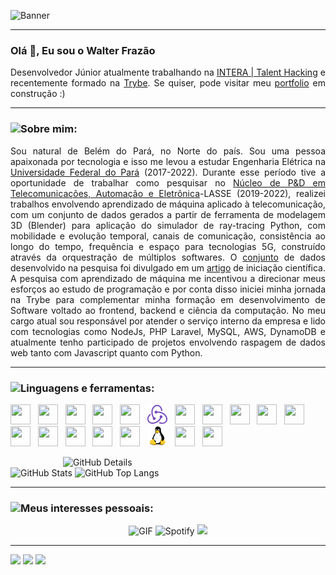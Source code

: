 ![Banner](https://res.cloudinary.com/superfolio/image/upload/v1620689979/68747470733a2f2f692e70696e696d672e636f6d2f6f726967696e616c732f63362f33332f63322f63363333633230656465383266306530636564376435373064626533613166332e676966_yjuh2s.gif)

-----
### Olá 👋, Eu sou o Walter Frazão
</div>
<div align="justify">
Desenvolvedor Júnior atualmente trabalhando na <a href="https://www.linkedin.com/company/byintera/mycompany/" target="_blank">INTERA | Talent Hacking</a> e recentemente formado na <a href="https://www.betrybe.com/" target="_blank">Trybe</a>. Se quiser, pode visitar meu <a href="https://waltertnfc.github.io/portfolio/" target="_blank">portfolio</a> em construção :)
</div>

-----

### <img height="20" src="https://raw.githubusercontent.com/innng/innng/master/assets/soulgem-sayaka.gif"/>Sobre mim:

<div align="justify">
Sou natural de Belém do Pará, no Norte do país. Sou uma pessoa apaixonada por tecnologia e isso me levou a estudar Engenharia Elétrica na <a href="https://portal.ufpa.br/" target="_blank"> Universidade Federal do Pará</a> (2017-2022). Durante esse período tive a oportunidade de trabalhar como pesquisar no <a href="https://www.lasse.ufpa.br/" target="_blank">  Núcleo de P&D em Telecomunicações, Automação e Eletrônica</a>-LASSE (2019-2022), realizei trabalhos envolvendo aprendizado de máquina aplicado à telecomunicação, com um conjunto de dados gerados a partir de ferramenta de modelagem 3D (Blender) para aplicação do simulador de ray-tracing Python, com mobilidade e evolução temporal, canais de comunicação, consistência ao longo do tempo, frequência e espaço para tecnologias 5G, construído através da orquestração de múltiplos softwares. O <a href="https://www.lasse.ufpa.br/raymobtime/" target="_blank"> conjunto</a> de dados desenvolvido na pesquisa foi divulgado em um <a href="https://www.sbrt.org.br/sbrt2020/papers/1570661615.pdf" target="_blank">artigo</a> de iniciação científica.
A pesquisa com aprendizado de máquina me incentivou a direcionar meus esforços ao estudo de programação e por conta disso iniciei minha jornada na Trybe para complementar minha formação em desenvolvimento de Software voltado ao frontend, backend e ciência da computação.
No meu cargo atual sou responsável por atender o serviço interno da empresa e lido com tecnologias como NodeJs, PHP Laravel, MySQL, AWS, DynamoDB e atualmente tenho participado de projetos envolvendo raspagem de dados web tanto com Javascript quanto com Python.
</div>

-----
### <img height="20" src="https://raw.githubusercontent.com/innng/innng/master/assets/soulgem-sayaka.gif"/>Linguagens e ferramentas:
<code><a href="https://www.w3schools.com/html/" target="_blank"><img width="32" height="32" src="https://github.com/joaopauloaramuni/joaopauloaramuni/blob/master/img/html.svg"/></a></code>
&nbsp;
<code><a href="https://www.w3schools.com/css/" target="_blank"><img width="32" height="32" src="https://github.com/joaopauloaramuni/joaopauloaramuni/blob/master/img/css.svg"/></a></code>
&nbsp; 
<code><a href="https://www.w3schools.com/js/" target="_blank"><img width="32" height="32" src="https://github.com/joaopauloaramuni/joaopauloaramuni/blob/master/img/js.png"/></a></code>
&nbsp; 
<code><a href="https://www.typescriptlang.org" target="_blank"><img width="32" height="32"
src="https://external-content.duckduckgo.com/iu/?u=https%3A%2F%2Fraw.githubusercontent.com%2FCAST-Extend%2Fresources%2Fmaster%2Fcom.castsoftware.typescriptangular.png&f=1&nofb=1"/></a></code>
&nbsp; 
<code><a href="https://pt-br.reactjs.org/" target="_blank"><img width="32" height="32" src="https://github.com/joaopauloaramuni/joaopauloaramuni/blob/master/img/react.png"/></a></code>
&nbsp;
<code><a href="https://redux.js.org" target="_blank"><img width="32" height="32" src="https://raw.githubusercontent.com/devicons/devicon/master/icons/redux/redux-original.svg"/></a></code>
&nbsp;
<code><a href="https://www.python.org/" target="_blank"><img width="32" height="32" src="https://github.com/joaopauloaramuni/joaopauloaramuni/blob/master/img/python.png?raw=true"/></a></code>
&nbsp;
<code><a href="https://www.php.net/" target="_blank"><img width="32" height="32" src="https://github.com/joaopauloaramuni/joaopauloaramuni/blob/master/img/php.png"/></a></code>
&nbsp; 
<code><a href="https://www.mysql.com/" target="_blank"><img width="32" height="32" src="https://github.com/joaopauloaramuni/joaopauloaramuni/blob/master/img/mysql.png"/></a></code>
&nbsp; 
<code><a href="https://www.postgresql.org/" target="_blank"><img width="32" height="32" src="https://github.com/joaopauloaramuni/joaopauloaramuni/blob/master/img/postgresql.png"/></a></code>
&nbsp; 
<code><a href="https://www.mongodb.com/pt-br" target="_blank"><img width="32" height="32" src="https://github.com/joaopauloaramuni/joaopauloaramuni/blob/master/img/mongodb.png"/></a></code>
&nbsp; 
<code><a href="https://nodejs.org/en/" target="_blank"><img width="32" height="32" src="https://github.com/joaopauloaramuni/joaopauloaramuni/blob/master/img/nodejs.png"/></a></code>
&nbsp; 
<code><a href="https://www.docker.com/" target="_blank"><img width="32" height="32" src="https://github.com/joaopauloaramuni/joaopauloaramuni/blob/master/img/docker.png"/></a></code>
&nbsp; 
<code><a href="https://aws.amazon.com/pt/" target="_blank"><img width="32" height="32" src="https://github.com/joaopauloaramuni/joaopauloaramuni/blob/master/img/aws.svg"/></a></code>
&nbsp; 
<code><a href="https://www.heroku.com/" target="_blank"><img width="32" height="32" src="https://github.com/joaopauloaramuni/joaopauloaramuni/blob/master/img/heroku.png"/></a></code>
&nbsp;
<code><a href="https://www.postman.com/" target="_blank"><img width="32" height="32" src="https://github.com/joaopauloaramuni/joaopauloaramuni/blob/master/img/postman.png"/></a></code>
&nbsp;
<code><a href="https://www.linux.org/" target="_blank"><img width="32" height="32" src="https://raw.githubusercontent.com/devicons/devicon/master/icons/linux/linux-original.svg"/></a></code>
&nbsp;
<code><a href="https://jestjs.io" target="_blank"><img width="32" height="32" src="https://www.vectorlogo.zone/logos/jestjsio/jestjsio-icon.svg"/></a></code>
&nbsp;
<code><a href="https://code.visualstudio.com/" target="_blank"><img width="32" height="32" src="https://github.com/joaopauloaramuni/joaopauloaramuni/blob/master/img/vs.png"/></a></code>
</div>

<div>
<img align="right" alt="GitHub Details" width="420px" src="http://github-profile-summary-cards.vercel.app/api/cards/profile-details?username=WalterTNFC&theme=github_dark"/>
<img alt="GitHub Stats" width="200px" src="http://github-profile-summary-cards.vercel.app/api/cards/stats?username=WalterTNFC&theme=github_dark"/>
<img alt="GitHub Top Langs" width="200px" src="http://github-profile-summary-cards.vercel.app/api/cards/repos-per-language?username=WalterTNFC&theme=github_dark"/>
</div>

-----
### <img height="20" src="https://raw.githubusercontent.com/innng/innng/master/assets/soulgem-sayaka.gif"/>Meus interesses pessoais:
<div>
<!-- <div align="justify">
<p>
- :briefcase: &nbsp; Na <a href="https://www.betrybe.com/" target="_blank">Trybe</a>, atuo como Tech Lead de Currículo.<br />
(Responsável pelo currículo <i>hard skills</i> de Ciência da Computação)<br />
- :mortar_board: &nbsp; Também fui professor de Arquitetura de Software na <a href="https://www.xpeducacao.com.br/" target="_blank">XP Educação</a><br /> e de Ciência da Computação na <a href="http://www.fumec.br/" target="_blank">Universidade FUMEC</a>.<br />
- :atom: &nbsp; Sou entusiasta da Linguagem C, veja alguns códigos que fiz <a href="https://github.com/joaopauloaramuni/c target="_blank"">aqui</a>.<br />(Você já viu código recursivo em C em <a href="https://github.com/joaopauloaramuni/c/blob/master/Aramuni.c" target="_blank">uma linha</a>? :thinking:)<br />
- :memo: &nbsp; Veja alguns artigos que publiquei <a href="https://scholar.google.com.br/citations?user=OARYxSYAAAAJ&hl=pt-BR&oi=ao" target="_blank">aqui</a>.<br />
- :books: &nbsp; Acesse os livros que já li ou estou lendo <a href="https://www.skoob.com.br/perfil/Aramuni" target="_blank">aqui</a>.<br />
- :octocat:&nbsp; Tenho 2 gatos. Maju e Mingau.<br />
- :soccer:&nbsp; Sou atleticano, torço para o <a href="https://www.arenamrv.com.br/" target="_blank">galão</a>. :rooster:<br />
- :basketball: &nbsp; Meus hobbies são <a href="https://muonline.webzen.com/pt" target="_blank">Mu online</a>, <a href="https://www.demolidores.com.br/" target="_blank">Tibia</a>, <a href="https://olympico.com.br/esportes/basquete/" target="_blank">basquete</a>, violão e guitarra.<br />
- :speech_balloon: &nbsp; Pergunte-me sobre qualquer coisa, adoro ajudar pessoas.<br />
- :mailbox: &nbsp; Para me encontrar, esse é meu e-mail <a href="mailto:joaopauloaramuni@gmail.com" target="_blank">pessoal</a> e esse é da <a href="mailto:joao.aramuni@betrybe.com" target="_blank">Trybe</a>.<br />
- :calendar: &nbsp; Essa é minha <a href="https://calendly.com/aramuni/30min" target="_blank">agenda</a> se quiser marcar um horário para falarmos.<br />
- :page_facing_up: &nbsp; Veja meu <a href="http://lattes.cnpq.br/1208427665892059" target="_blank">Currículo Lattes</a> para mais informações.
</p> -->
<div align="center">
<img alt="GIF" src="https://octodex.github.com/images/adventure-cat.png" width="220px"/>  
<img alt="Spotify" width="200px" height="240px" src="https://spotify-github-profile.vercel.app/api/view?uid=s6tdpztplplqxdvj0tcg1lah3&cover_image=true&theme=default&show_offline=false&background_color=121212&bar_color=53b14f&bar_color_cover=false"/>
<img height="240px" src="https://spotify-recently-played-readme.vercel.app/api?user=s6tdpztplplqxdvj0tcg1lah3"/>
</div>
</div>
 
<!-- [![spotify-github-profile](https://spotify-github-profile.vercel.app/api/view?uid=s6tdpztplplqxdvj0tcg1lah3&cover_image=true&theme=default&show_offline=false&background_color=121212&bar_color=53b14f&bar_color_cover=false)](https://github.com/kittinan/spotify-github-profile) -->

<!-- <img src="https://spotify-recently-played-readme.vercel.app/api?user=s6tdpztplplqxdvj0tcg1lah3"/> -->
<!-- ![Alt text](https://spotify-recently-played-readme.vercel.app/api?user=s6tdpztplplqxdvj0tcg1lah3) -->

-----

</div>
 
<div> 
  <a href="https://instagram.com/walterfrazao" target="_blank"><img src="https://img.shields.io/badge/-Instagram-%23E4405F?style=for-the-badge&logo=instagram&logoColor=white" target="_blank"></a>
<!--  <a href="https://discord.gg/wagxzStdcR" target="_blank"><img src="https://img.shields.io/badge/Discord-7289DA?style=for-the-badge&logo=discord&logoColor=white" target="_blank"></a>  -->
  <a href = "mailto:wtfrzao@gmail.com"><img src="https://img.shields.io/badge/-Gmail-%23333?style=for-the-badge&logo=gmail&logoColor=white" target="_blank"></a>
  <a href="https://www.linkedin.com/in/walter-tadeu-neves-da-costa/" target="_blank"><img src="https://img.shields.io/badge/-LinkedIn-%230077B5?style=for-the-badge&logo=linkedin&logoColor=white" target="_blank"></a> 

<!--   ![Snake animation](https://github.com/rafaballerini/rafaballerini/blob/output/github-contribution-grid-snake.svg) -->
 
</div>

<!-- #### A developer from Brazil currently working as Junior Software Developer at [INTERA | Talent Hacking](https://www.linkedin.com/company/byintera/mycompany/) and [Trybe](https://www.linkedin.com/school/betrybe/) student. You can visit my <a href="https://waltertnfc.github.io/portfolio/" target="_blank">portfolio</a>. -->
<!-- <div align="center">
  <a href="https://github.com/WalterTNFC">
  <img height="180em" src="https://github-readme-stats.vercel.app/api?username=WalterTNFC&show_icons=true&theme=dracula&include_all_commits=true&count_private=true"/>
  <img height="180em" src="https://github-readme-stats.vercel.app/api/top-langs/?username=WalterTNFC&layout=compact&langs_count=7&theme=dracula"/>
</div> -->

<!-- <div style="display: inline_block"><br> -->
<!--   <img align="center" alt="Rafa-Js" height="30" width="40" src="https://raw.githubusercontent.com/devicons/devicon/master/icons/javascript/javascript-plain.svg"> -->
<!--   <img align="center" alt="Rafa-Ts" height="30" width="40" src="https://raw.githubusercontent.com/devicons/devicon/master/icons/typescript/typescript-plain.svg"> -->
<!--   <img align="center" alt="Rafa-React" height="30" width="40" src="https://raw.githubusercontent.com/devicons/devicon/master/icons/react/react-original.svg"> -->
<!--   <img align="center" alt="Rafa-HTML" height="30" width="40" src="https://raw.githubusercontent.com/devicons/devicon/master/icons/html5/html5-original.svg"> -->
<!--   <img align="center" alt="Rafa-CSS" height="30" width="40" src="https://raw.githubusercontent.com/devicons/devicon/master/icons/css3/css3-original.svg"> -->
<!--   <img align="center" alt="Rafa-Python" height="30" width="40" src="https://raw.githubusercontent.com/devicons/devicon/master/icons/python/python-original.svg"> -->
<!--   <img align="center" alt="Rafa-Csharp" height="30" width="40" src="https://raw.githubusercontent.com/devicons/devicon/master/icons/csharp/csharp-original.svg">
  <img align="right" alt="Rafa-pic" height="150" style="border-radius:50px;" src="Downloads/image.png> -->
<!-- </div> -->
 
